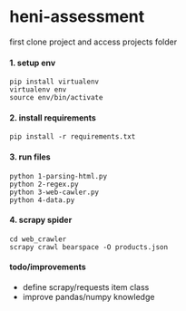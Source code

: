 # heni-assessment

first clone project and access projects folder

#### 1. setup env

```
pip install virtualenv
virtualenv env
source env/bin/activate
```

#### 2. install requirements

```
pip install -r requirements.txt
```

#### 3. run files

```
python 1-parsing-html.py
python 2-regex.py
python 3-web-cawler.py
python 4-data.py
```

#### 4. scrapy spider

```
cd web_crawler
scrapy crawl bearspace -O products.json
```

#### todo/improvements

- define scrapy/requests item class
- improve pandas/numpy knowledge
